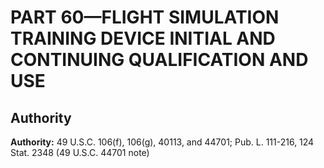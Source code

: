 # PART 60—FLIGHT SIMULATION TRAINING DEVICE INITIAL AND CONTINUING QUALIFICATION AND USE 


## Authority

**Authority:** 49 U.S.C. 106(f), 106(g), 40113, and 44701; Pub. L. 111-216, 124 Stat. 2348 (49 U.S.C. 44701 note)




